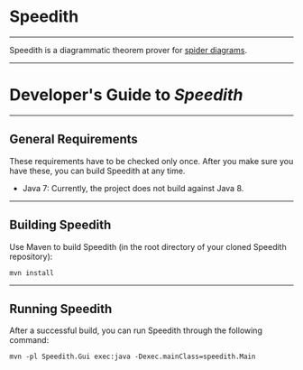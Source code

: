 # Speedith

--------------------------------------------------------------------------------

Speedith is a diagrammatic theorem prover for [spider diagrams](http://en.wikipedia.org/wiki/Spider_diagram).




--------------------------------------------------------------------------------

# Developer's Guide to _Speedith_ #

--------------------------------------------------------------------------------

## General Requirements

These requirements have to be checked only once. After you make sure you have
these, you can build Speedith at any time.

*   Java 7: Currently, the project does not build against Java 8.

--------------------------------------------------------------------------------

## Building Speedith

Use Maven to build Speedith (in the root directory of your cloned Speedith repository):

    mvn install

--------------------------------------------------------------------------------

## Running Speedith

After a successful build, you can run Speedith through the following command:

    mvn -pl Speedith.Gui exec:java -Dexec.mainClass=speedith.Main